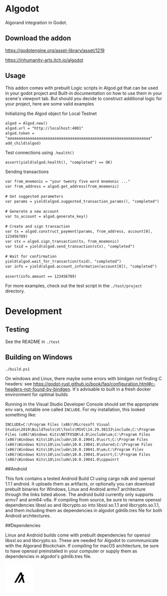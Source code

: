 # Algodot
Algorand integration in Godot.


## Download the addon

https://godotengine.org/asset-library/asset/1219

https://inhumanity-arts.itch.io/algodot

## Usage

This addon comes with prebuilt Logic scripts in Algod.gd that can be used in your godot project and 
Built-in documentation on how to use them in your scene's viewport tab. But should you decide to construct 
additional logic for your project, here are some valid examples

Initializing the Algod object for Local Testnet

```gdscript
algod = Algod.new()
algod.url = "http://localhost:4001"
algod.token = "aaaaaaaaaaaaaaaaaaaaaaaaaaaaaaaaaaaaaaaaaaaaaaaaaaaaaaaaaaaaaaaa"
add_child(algod)
```

Test connections using `.health()`

```gdscript
assert(yield(algod.health(), "completed") == OK)
```

Sending transactions

```gdscript
var from_mnemonic = "your twenty five word mnemonic ..."
var from_address = algod.get_address(from_mnemonic)

# Get suggested parameters
var params = yield(algod.suggested_transaction_params(), "completed")

# Generate a new account
var to_account = algod.generate_key()

# Create and sign transaction
var tx = algod.construct_payment(params, from_address, account[0], 123456789)
var stx = algod.sign_transaction(tx, from_mnemonic)
var txid = yield(algod.send_transaction(stx), "completed")

# Wait for confirmation
yield(algod.wait_for_transaction(txid), "completed")
var info = yield(algod.account_information(account[0]), "completed")

assert(info.amount == 123456789)
```
	
For more examples, check out the test script in the `./test/project` directory.

# Development

## Testing

See the README in `./test`

## Building on Windows

```
./build.ps1
```

On windows and Linux, there maybe some errors with bindgen not finding C headers: see https://godot-rust.github.io/book/faq/configuration.html#c-headers-not-found-by-bindgen. It's advisable to built in a fresh docker environment for optimal builds

Running in the Visual Studio Developer Console should set the appropriate env vars, notable one called `INCLUDE`. For my installation, this looked something like: 

```
INCLUDE=C:\Program Files (x86)\Microsoft Visual Studio\2019\BuildTools\VC\Tools\MSVC\14.29.30133\include;C:\Program Files (x86)\Windows Kits\NETFXSDK\4.8\include\um;C:\Program Files (x86)\Windows Kits\10\include\10.0.19041.0\ucrt;C:\Program Files (x86)\Windows Kits\10\include\10.0.19041.0\shared;C:\Program Files (x86)\Windows Kits\10\include\10.0.19041.0\um;C:\Program Files (x86)\Windows Kits\10\include\10.0.19041.0\winrt;C:\Program Files (x86)\Windows Kits\10\include\10.0.19041.0\cppwinrt
```

##Android

This fork contains a tested Android Build CI using cargo ndk and  openssl 1.1.1 android. It uploads them as artifacts, or optionally you can download prebuilt binaries for Windows, Linux and Android armv7 architecture through the links listed above. The android build currently only supports armv7 and arm64-v8a. If compiling from source, be sure to rename openssl dependencies libssl.so and libcrypto.so into libssl.so.1.1 and libcrypto.so.1.1, and them including them as dependencies in algodot gdnlib.tres file for both Android architectures.

##Dependencies

Linux and Android builds come with prebuilt dependencies for openssl libssl.so and libcrypto.so. These are needed for Algodot to commmunicate with the Algorand Blockchain. If compiling for macOS architecture, be sure to have openssl preinstalled in your computer or supply them as dependencies in algodot's gdnlib.tres file.



![Screenshot](https://github.com/Sam2much96/algodot/blob/master/test/project/addons/algodot/icon.png)
